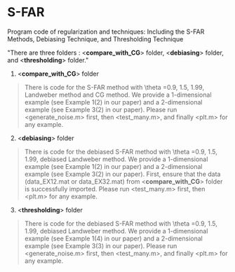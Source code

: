 # S-FAR
Program code of  regularization  and techniques: Including the S-FAR Methods, Debiasing Technique, and Thresholding Technique

"There are three folders : <**compare_with_CG**> folder, <**debiasing**> folder, and <**thresholding**> folder."

1.  <**compare_with_CG**> folder

>There is code for the S-FAR method with \theta =0.9, 1.5, 1.99,  Landweber method and  CG method. We provide a 1-dimensional example (see Example 1(2) in our paper) and a 2-dimensional example (see Example 3(2) in our paper).
>Please run <generate_noise.m> first, then <test_many.m>, and finally <plt.m>  for any example.

2.  <**debiasing**> folder
>There is code for the debiased S-FAR method with \theta =0.9, 1.5, 1.99, debiased  Landweber method. We provide a 1-dimensional example (see Example 1(2) in our paper) and a 2-dimensional example (see Example 3(2) in our paper).
>First, ensure that the data (data_EX12.mat or data_EX32.mat) from  <**compare_with_CG**> folder is successfully imported.
>Please run <test_many.m> first, then  <plt.m>  for any example.

3. <**thresholding**> folder

>There is code for the debiased S-FAR method with \theta =0.9, 1.5, 1.99, debiased  Landweber method. We provide a 1-dimensional example (see Example 1(4) in our paper) and a 2-dimensional example (see Example 3(3) in our paper).
>Please run <generate_noise.m> first, then <test_many.m>, and finally <plt.m>  for any example.






